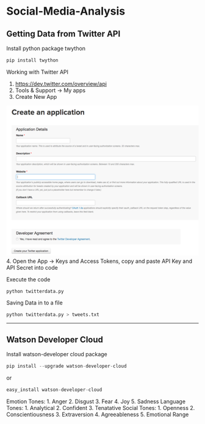 # Social-Media-Analysis
## Getting Data from Twitter API
Install python package twython
```python
pip install twython
```
Working with Twitter API
1. https://dev.twitter.com/overview/api
2. Tools & Support -> My apps
3. Create New App
   
![alt text](https://github.com/azimshaik/Social-Media-Analysis/blob/master/Create%20App.png "Logo Title Text 1")
4. Open the App -> Keys and Access Tokens, copy and paste API Key and API Secret into code

Execute the code
```python
python twitterdata.py
```
Saving Data in to a file
```python
python twitterdata.py > tweets.txt
```
------------------------------------------------
## Watson Developer Cloud
Install watson-developer cloud package
```python
pip install --upgrade watson-developer-cloud
```
or 
```python 
easy_install watson-developer-cloud
```
Emotion Tones:
	1. Anger
	2. Disgust
	3. Fear
	4. Joy
	5. Sadness
Language Tones:
	1. Analytical
	2. Confident
	3. Tenatative
Social Tones:
	1. Openness
	2. Conscientiousness
	3. Extraversion
	4. Agreeableness
	5. Emotional Range 
